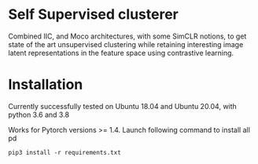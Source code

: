 # Self Supervised clusterer

Combined IIC, and Moco architectures, with some SimCLR notions, to get state of the art unsupervised clustering while retaining interesting image latent representations in the feature space using contrastive learning.

# Installation

Currently successfully tested on Ubuntu 18.04 and Ubuntu 20.04, with python 3.6 and 3.8

Works for Pytorch versions >= 1.4. Launch following command to install all pd

```
pip3 install -r requirements.txt
```
